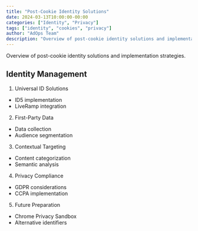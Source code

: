 ```yaml
---
title: "Post-Cookie Identity Solutions"
date: 2024-03-13T10:00:00-00:00
categories: ["Identity", "Privacy"]
tags: ["identity", "cookies", "privacy"]
author: "AdOps Team"
description: "Overview of post-cookie identity solutions and implementation strategies."
---
```


Overview of post-cookie identity solutions and implementation strategies.

<!--more-->

## Identity Management

1. Universal ID Solutions

- ID5 implementation
- LiveRamp integration

2. First-Party Data

- Data collection
- Audience segmentation

3. Contextual Targeting

- Content categorization
- Semantic analysis

4. Privacy Compliance

- GDPR considerations
- CCPA implementation

5. Future Preparation

- Chrome Privacy Sandbox
- Alternative identifiers
